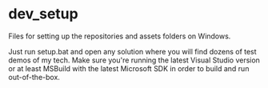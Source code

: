 # dev_setup
Files for setting up the repositories and assets folders on Windows.

Just run setup.bat and open any solution where you will find dozens of test demos of my tech. Make sure you're running the latest Visual Studio version or at least MSBuild with the latest Microsoft SDK in order to build and run out-of-the-box.
